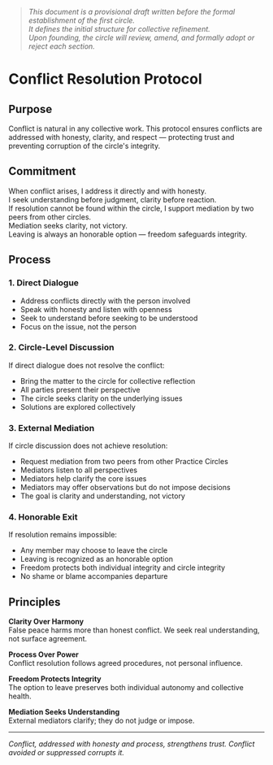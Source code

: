 > *This document is a provisional draft written before the formal establishment of the first circle.  
> It defines the initial structure for collective refinement.  
> Upon founding, the circle will review, amend, and formally adopt or reject each section.*


# Conflict Resolution Protocol

## Purpose

Conflict is natural in any collective work. This protocol ensures conflicts are addressed with honesty, clarity, and respect — protecting trust and preventing corruption of the circle's integrity.

## Commitment

When conflict arises, I address it directly and with honesty.  
I seek understanding before judgment, clarity before reaction.  
If resolution cannot be found within the circle, I support mediation by two peers from other circles.  
Mediation seeks clarity, not victory.  
Leaving is always an honorable option — freedom safeguards integrity.

## Process

### 1. Direct Dialogue
- Address conflicts directly with the person involved
- Speak with honesty and listen with openness
- Seek to understand before seeking to be understood
- Focus on the issue, not the person

### 2. Circle-Level Discussion
If direct dialogue does not resolve the conflict:
- Bring the matter to the circle for collective reflection
- All parties present their perspective
- The circle seeks clarity on the underlying issues
- Solutions are explored collectively

### 3. External Mediation
If circle discussion does not achieve resolution:
- Request mediation from two peers from other Practice Circles
- Mediators listen to all perspectives
- Mediators help clarify the core issues
- Mediators may offer observations but do not impose decisions
- The goal is clarity and understanding, not victory

### 4. Honorable Exit
If resolution remains impossible:
- Any member may choose to leave the circle
- Leaving is recognized as an honorable option
- Freedom protects both individual integrity and circle integrity
- No shame or blame accompanies departure

## Principles

**Clarity Over Harmony**  
False peace harms more than honest conflict. We seek real understanding, not surface agreement.

**Process Over Power**  
Conflict resolution follows agreed procedures, not personal influence.

**Freedom Protects Integrity**  
The option to leave preserves both individual autonomy and collective health.

**Mediation Seeks Understanding**  
External mediators clarify; they do not judge or impose.

---

*Conflict, addressed with honesty and process, strengthens trust. Conflict avoided or suppressed corrupts it.*

